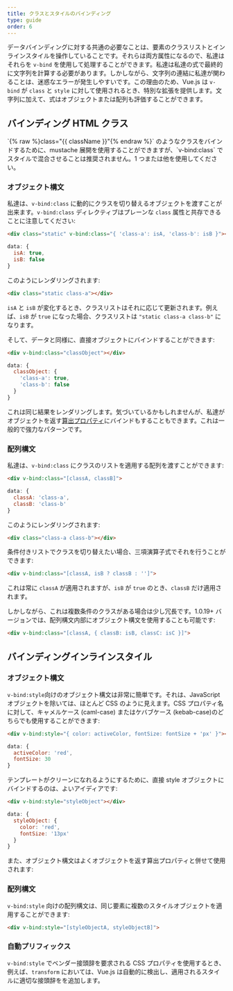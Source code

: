 ```yaml
---
title: クラスとスタイルのバインディング
type: guide
order: 6
---
```


データバインディングに対する共通の必要なことは、要素のクラスリストとインラインスタイルを操作していることです。それらは両方属性になるので、私達はそれらを `v-bind` を使用して処理することができます。私達は私達の式で最終的に文字列を計算する必要があります。しかしながら、文字列の連結に私達が関わることは、迷惑なエラーが発生しやすいです。この理由のため、Vue.js は `v-bind` が `class` と `style` に対して使用されるとき、特別な拡張を提供します。文字列に加えて、式はオブジェクトまたは配列も評価することができます。

## バインディング HTML クラス

<p class="tip">`{% raw %}class="{{ className }}"{% endraw %}` のようなクラスをバインドするために、mustache 展開を使用することができますが、`v-bind:class` でスタイルで混合させることは推奨されません。1 つまたは他を使用してください。</p>

### オブジェクト構文

私達は、`v-bind:class` に動的にクラスを切り替えるオブジェクトを渡すことが出来ます。`v-bind:class` ディレクティブはプレーンな `class` 属性と共存できることに注意してください:

``` html
<div class="static" v-bind:class="{ 'class-a': isA, 'class-b': isB }"></div>
```
``` js
data: {
  isA: true,
  isB: false
}
```

このようにレンダリングされます:

``` html
<div class="static class-a"></div>
```

`isA` と `isB` が変化するとき、クラスリストはそれに応じて更新されます。例えば、`isB` が `true` になった場合、クラスリストは `"static class-a class-b"` になります。

そして、データと同様に、直接オブジェクトにバインドすることができます:

``` html
<div v-bind:class="classObject"></div>
```
``` js
data: {
  classObject: {
    'class-a': true,
    'class-b': false
  }
}
```

これは同じ結果をレンダリングします。気づいているかもしれませんが、私達がオブジェクトを返す[算出プロパティ](computed.html)にバインドもすることもできます。これは一般的で強力なパターンです。

### 配列構文

私達は、`v-bind:class` にクラスのリストを適用する配列を渡すことができます:

``` html
<div v-bind:class="[classA, classB]">
```
``` js
data: {
  classA: 'class-a',
  classB: 'class-b'
}
```

このようにレンダリングされます:

``` html
<div class="class-a class-b"></div>
```

条件付きリストでクラスを切り替えたい場合、三項演算子式でそれを行うことができます:

``` html
<div v-bind:class="[classA, isB ? classB : '']">
```

これは常に `classA` が適用されますが、`isB` が `true` のとき、`classB` だけ適用されます。

しかしながら、これは複数条件のクラスがある場合は少し冗長です。1.0.19+ バージョンでは、配列構文内部にオブジェクト構文を使用することも可能です:

``` html
<div v-bind:class="[classA, { classB: isB, classC: isC }]">
```

## バインディングインラインスタイル

### オブジェクト構文

`v-bind:style`向けのオブジェクト構文は非常に簡単です。それは、JavaScript オブジェクトを除いては、ほとんど CSS のように見えます。CSS プロパティ名に対して、キャメルケース (caml-case) またはケバブケース (kebab-case)のどちらでも使用することができます:

``` html
<div v-bind:style="{ color: activeColor, fontSize: fontSize + 'px' }"></div>
```
``` js
data: {
  activeColor: 'red',
  fontSize: 30
}
```

テンプレートがクリーンになれるようにするために、直接 style オブジェクトにバインドするのは、よいアイディアです:

``` html
<div v-bind:style="styleObject"></div>
```
``` js
data: {
  styleObject: {
    color: 'red',
    fontSize: '13px'
  }
}
```

また、オブジェクト構文はよくオブジェクトを返す算出プロパティと併せて使用されます:

### 配列構文

`v-bind:style` 向けの配列構文は、同じ要素に複数のスタイルオブジェクトを適用することができます:

``` html
<div v-bind:style="[styleObjectA, styleObjectB]">
```

### 自動プリフィックス

`v-bind:style` でベンダー接頭辞を要求される CSS プロパティを使用するとき、例えば、`transform` においては、Vue.js は自動的に検出し、適用されるスタイルに適切な接頭辞をを追加します。
